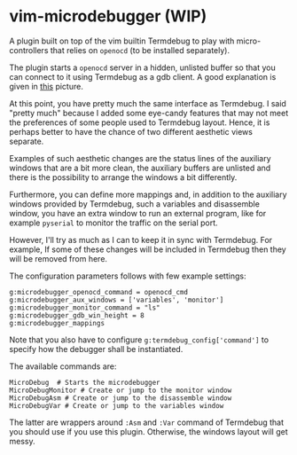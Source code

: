 # vim-microdebugger (WIP)

A plugin built on top of the vim builtin Termdebug to play with
micro-controllers that relies on `openocd` (to be installed separately).

The plugin starts a `openocd` server in a hidden, unlisted buffer so that you
can connect to it using Termdebug as a gdb client. A good explanation is given
in
[this](https://stackoverflow.com/questions/38033130/how-to-use-the-gdb-gnu-debugger-and-openocd-for-microcontroller-debugging-fr)
picture.

At this point, you have pretty much the same interface as Termdebug. I said
"pretty much" because I added some eye-candy features that may not meet the
preferences of some people used to Termdebug layout. Hence, it is perhaps
better to have the chance of two different aesthetic views separate.

Examples of such aesthetic changes are the status lines of the auxiliary
windows that are a bit more clean, the auxiliary buffers are unlisted and
there is the possibility to arrange the windows a bit differently.

Furthermore, you can define more mappings and, in addition to the auxiliary
windows provided by Termdebug, such a variables and disassemble window, you
have an extra window to run an external program, like for example `pyserial`
to monitor the traffic on the serial port.

However, I'll try as much as I can to keep it in sync with Termdebug. For
example, If some of these changes will be included in Termdebug then they will
be removed from here.

The configuration parameters follows with few example settings:

```
g:microdebugger_openocd_command = openocd_cmd
g:microdebugger_aux_windows = ['variables', 'monitor']
g:microdebugger_monitor_command = "ls"
g:microdebugger_gdb_win_height = 8
g:microdebugger_mappings
```

Note that you also have to configure `g:termdebug_config['command']` to
specify how the debugger shall be instantiated.

The available commands are:

```
MicroDebug  # Starts the microdebugger
MicroDebugMonitor # Create or jump to the monitor window
MicroDebugAsm # Create or jump to the disassemble window
MicroDebugVar # Create or jump to the variables window
```

The latter are wrappers around `:Asm` and `:Var` command of Termdebug that you
should use if you use this plugin. Otherwise, the windows layout will get
messy.
